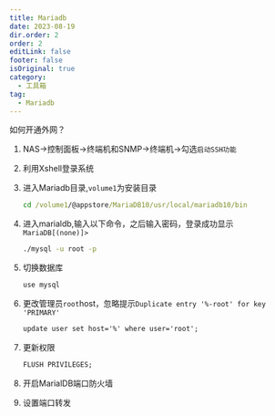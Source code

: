 ```yaml
---
title: Mariadb
date: 2023-08-19
dir.order: 2
order: 2
editLink: false
footer: false
isOriginal: true
category:
  - 工具箱
tag: 
  - Mariadb
---
```


如何开通外网？

1. NAS->控制面板->终端机和SNMP->终端机->勾选`启动SSH功能`
2. 利用Xshell登录系统
3. 进入Mariadb目录,`volume1`为安装目录

    ```cmd
    cd /volume1/@appstore/MariaDB10/usr/local/mariadb10/bin
    ```

4. 进入marialdb,输入以下命令，之后输入密码，登录成功显示`MariaDB[(none)]>`

    ```cmd
    ./mysql -u root -p
    ```

5. 切换数据库

    ```cmd
    use mysql
    ```

6. 更改管理员`root`host，忽略提示`Duplicate entry '%-root' for key 'PRIMARY'`

    ```cmd
    update user set host='%' where user='root';
    ```

7. 更新权限

    ```cmd
    FLUSH PRIVILEGES;
    ```

8. 开启MarialDB端口防火墙

9. 设置端口转发
